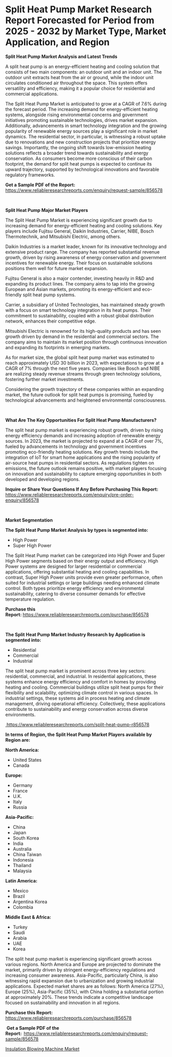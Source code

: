 <p><h1>Split Heat Pump Market Research Report Forecasted for Period from 2025 -  2032 by Market Type, Market Application, and Region</h1></p><p><strong>Split Heat Pump Market Analysis and Latest Trends</strong></p>
<p><p>A split heat pump is an energy-efficient heating and cooling solution that consists of two main components: an outdoor unit and an indoor unit. The outdoor unit extracts heat from the air or ground, while the indoor unit circulates conditioned air throughout the space. This system offers versatility and efficiency, making it a popular choice for residential and commercial applications.</p><p>The Split Heat Pump Market is anticipated to grow at a CAGR of 7.6% during the forecast period. The increasing demand for energy-efficient heating systems, alongside rising environmental concerns and government initiatives promoting sustainable technologies, drives market expansion. Additionally, advancements in smart technology integration and the growing popularity of renewable energy sources play a significant role in market dynamics. The residential sector, in particular, is witnessing a robust uptake due to renovations and new construction projects that prioritize energy savings. Importantly, the ongoing shift towards low-emission heating solutions reflects a broader trend towards sustainability and energy conservation. As consumers become more conscious of their carbon footprint, the demand for split heat pumps is expected to continue its upward trajectory, supported by technological innovations and favorable regulatory frameworks.</p></p>
<p><strong>Get a Sample PDF of the Report:&nbsp;</strong> <a href="https://www.reliableresearchreports.com/enquiry/request-sample/856578?utm_campaign=2253&utm_medium=2&utm_source=Github&utm_content=ia&utm_term=09042025&utm_id=split-heat-pump">https://www.reliableresearchreports.com/enquiry/request-sample/856578</a></p>
<p>&nbsp;</p>
<p><strong>Split Heat Pump Major Market Players</strong></p>
<p><p>The Split Heat Pump Market is experiencing significant growth due to increasing demand for energy-efficient heating and cooling solutions. Key players include Fujitsu General, Daikin Industries, Carrier, NIBE, Bosch Thermotechnik, and Mitsubishi Electric, among others. </p><p>Daikin Industries is a market leader, known for its innovative technology and extensive product range. The company has reported substantial revenue growth, driven by rising awareness of energy conservation and government incentives for renewable energy. Their focus on sustainable solutions positions them well for future market expansion.</p><p>Fujitsu General is also a major contender, investing heavily in R&D and expanding its product lines. The company aims to tap into the growing European and Asian markets, promoting its energy-efficient and eco-friendly split heat pump systems. </p><p>Carrier, a subsidiary of United Technologies, has maintained steady growth with a focus on smart technology integration in its heat pumps. Their commitment to sustainability, coupled with a robust global distribution network, enhances their competitive edge.</p><p>Mitsubishi Electric is renowned for its high-quality products and has seen growth driven by demand in the residential and commercial sectors. The company aims to maintain its market position through continuous innovation and expanding its footprints in emerging markets.</p><p>As for market size, the global split heat pump market was estimated to reach approximately USD 30 billion in 2023, with expectations to grow at a CAGR of 7% through the next five years. Companies like Bosch and NIBE are realizing steady revenue streams through green technology solutions, fostering further market investments.</p><p>Considering the growth trajectory of these companies within an expanding market, the future outlook for split heat pumps is promising, fueled by technological advancements and heightened environmental consciousness.</p></p>
<p>&nbsp;</p>
<p><strong>What Are The Key Opportunities For Split Heat Pump Manufacturers?</strong></p>
<p><p>The split heat pump market is experiencing robust growth, driven by rising energy efficiency demands and increasing adoption of renewable energy sources. In 2023, the market is projected to expand at a CAGR of over 7%, fueled by advancements in technology and government incentives promoting eco-friendly heating solutions. Key growth trends include the integration of IoT for smart home applications and the rising popularity of air-source heat pumps in residential sectors. As regulations tighten on emissions, the future outlook remains positive, with market players focusing on innovation and sustainability to capture emerging opportunities in both developed and developing regions.</p></p>
<p><strong>Inquire or Share Your Questions If Any Before Purchasing This Report:</strong> <a href="https://www.reliableresearchreports.com/enquiry/pre-order-enquiry/856578?utm_campaign=2253&utm_medium=2&utm_source=Github&utm_content=ia&utm_term=09042025&utm_id=split-heat-pump">https://www.reliableresearchreports.com/enquiry/pre-order-enquiry/856578</a></p>
<p>&nbsp;</p>
<p><strong>Market Segmentation</strong></p>
<p><strong>The Split Heat Pump Market Analysis by types is segmented into:</strong></p>
<p><ul><li>High Power</li><li>Super High Power</li></ul></p>
<p><p>The Split Heat Pump market can be categorized into High Power and Super High Power segments based on their energy output and efficiency. High Power systems are designed for larger residential or commercial applications, offering substantial heating and cooling capabilities. In contrast, Super High Power units provide even greater performance, often suited for industrial settings or large buildings needing enhanced climate control. Both types prioritize energy efficiency and environmental sustainability, catering to diverse consumer demands for effective temperature regulation.</p></p>
<p><strong>Purchase this Report:&nbsp;</strong><a href="https://www.reliableresearchreports.com/purchase/856578?utm_campaign=2253&utm_medium=2&utm_source=Github&utm_content=ia&utm_term=09042025&utm_id=split-heat-pump">https://www.reliableresearchreports.com/purchase/856578</a></p>
<p>&nbsp;</p>
<p><strong>The Split Heat Pump Market Industry Research by Application is segmented into:</strong></p>
<p><ul><li>Residential</li><li>Commercial</li><li>Industrial</li></ul></p>
<p><p>The split heat pump market is prominent across three key sectors: residential, commercial, and industrial. In residential applications, these systems enhance energy efficiency and comfort in homes by providing heating and cooling. Commercial buildings utilize split heat pumps for their flexibility and scalability, optimizing climate control in various spaces. In industrial settings, these systems aid in process heating and climate management, driving operational efficiency. Collectively, these applications contribute to sustainability and energy conservation across diverse environments.</p></p>
<p><a href="https://www.reliableresearchreports.com/split-heat-pump-r856578?utm_campaign=2253&utm_medium=2&utm_source=Github&utm_content=ia&utm_term=09042025&utm_id=split-heat-pump">&nbsp;https://www.reliableresearchreports.com/split-heat-pump-r856578</a></p>
<p><strong>In terms of Region, the Split Heat Pump Market Players available by Region are:</strong></p>
<p>
    <p> <strong> North America: </strong>
        <ul>
            <li>United States</li>
            <li>Canada</li>
        </ul>
        </p> 
    <p> <strong> Europe: </strong>
        <ul>
            <li>Germany</li>
            <li>France</li>
            <li>U.K.</li>
            <li>Italy</li>
            <li>Russia</li>
        </ul>
        </p> 
    <p> <strong> Asia-Pacific: </strong>
        <ul>
            <li>China</li>
            <li>Japan</li>
            <li>South Korea</li>
            <li>India</li>
            <li>Australia</li>
            <li>China Taiwan</li>
            <li>Indonesia</li>
            <li>Thailand</li>
            <li>Malaysia</li>
        </ul>
        </p> 
    <p> <strong> Latin America: </strong>
        <ul>
            <li>Mexico</li>
            <li>Brazil</li>
            <li>Argentina Korea</li>
            <li>Colombia</li>
        </ul>
        </p> 
    <p> <strong> Middle East & Africa: </strong>
        <ul>
            <li>Turkey</li>
            <li>Saudi</li>
            <li>Arabia</li>
            <li>UAE</li>
            <li>Korea</li>
        </ul>
    </p>
    </p>
<p><p>The split heat pump market is experiencing significant growth across various regions. North America and Europe are projected to dominate the market, primarily driven by stringent energy-efficiency regulations and increasing consumer awareness. Asia-Pacific, particularly China, is also witnessing rapid expansion due to urbanization and growing industrial applications. Expected market shares are as follows: North America (27%), Europe (25%), Asia-Pacific (35%), with China holding a substantial portion at approximately 20%. These trends indicate a competitive landscape focused on sustainability and innovation in all regions.</p></p>
<p><strong>Purchase this Report: </strong><a href="https://www.reliableresearchreports.com/purchase/856578?utm_campaign=2253&utm_medium=2&utm_source=Github&utm_content=ia&utm_term=09042025&utm_id=split-heat-pump">https://www.reliableresearchreports.com/purchase/856578</a></p>
<p>&nbsp;<strong>Get a Sample PDF of the Report:&nbsp;&nbsp;</strong><a href="https://www.reliableresearchreports.com/enquiry/request-sample/856578?utm_campaign=2253&utm_medium=2&utm_source=Github&utm_content=ia&utm_term=09042025&utm_id=split-heat-pump">https://www.reliableresearchreports.com/enquiry/request-sample/856578</a></p>
<p><strong></strong></p>
<p><p><a href="https://github.com/petbigbeepjn/Market-Research-Report-List-2/blob/main/insulation-blowing-machine-market.md?utm_campaign=2253&utm_medium=2&utm_source=Github&utm_content=ia&utm_term=09042025&utm_id=split-heat-pump">Insulation Blowing Machine Market</a></p></p>